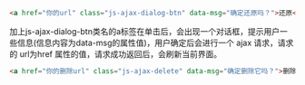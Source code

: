 
```html
<a href="你的url" class="js-ajax-dialog-btn" data-msg="确定还原吗？">还原</a>
```
加上js-ajax-dialog-btn类名的a标签在单击后，会出现一个对话框，提示用户一些信息(信息内容为data-msg的属性值)，用户确定后会进行一个 ajax 请求，请求的 url为href 属性的值，请求成功返回后，会刷新当前界面。

```html
<a href="你的删除url" class="js-ajax-delete" data-msg="确定删除它吗？">删除</a>
```
